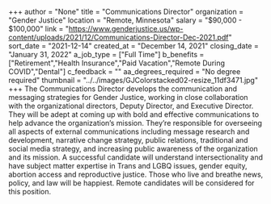 +++
author = "None"
title = "Communications Director"
organization = "Gender Justice"
location = "Remote, Minnesota"
salary = "$90,000 - $100,000"
link = "https://www.genderjustice.us/wp-content/uploads/2021/12/Communications-Director-Dec-2021.pdf"
sort_date = "2021-12-14"
created_at = "December 14, 2021"
closing_date = "January 31, 2022"
a_job_type = ["Full Time"]
b_benefits = ["Retirement","Health Insurance","Paid Vacation","Remote During COVID","Dental"]
c_feedback = ""
aa_degrees_required = "No degree required"
thumbnail = "../../images/GJColorstacked02-resize_11df3471.jpg"
+++
The Communications Director develops the communication and messaging strategies for Gender Justice, working in close collaboration with the organizational directors, Deputy Director, and Executive Director. They will be adept at coming up with bold and effective communications to help advance the organization’s mission. They’re responsible for overseeing all aspects of external communications including message research and development, narrative change strategy, public relations, traditional and social media strategy, and increasing public awareness of the organization and its mission. A successful candidate will understand intersectionality and have subject matter expertise in Trans and LGBQ issues, gender equity, abortion access and reproductive justice. Those who live and breathe news, policy, and law will be happiest.  Remote candidates will be considered for this position.   